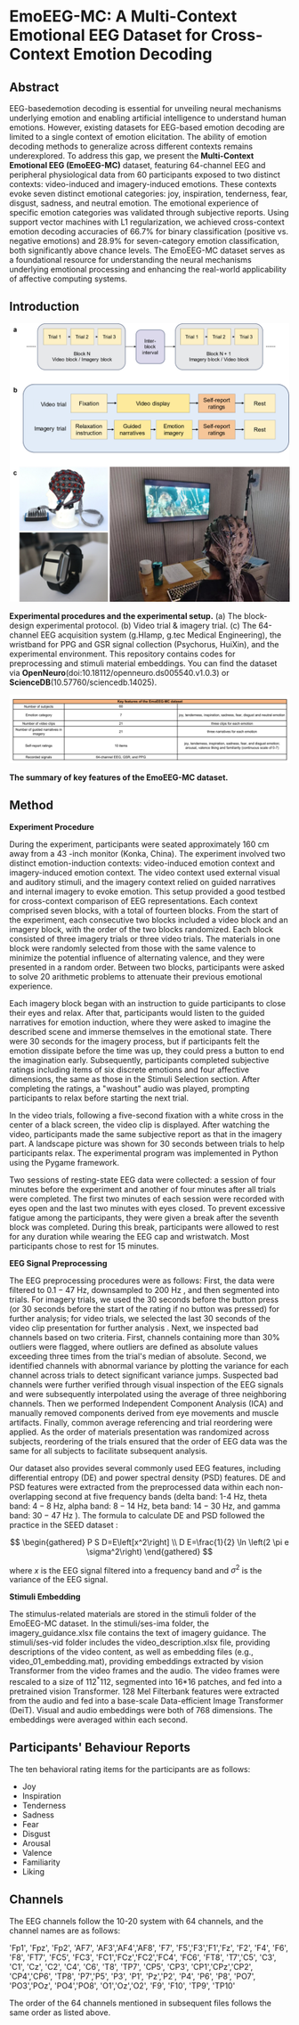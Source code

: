 # EmoEEG-MC: A Multi-Context Emotional EEG Dataset for Cross-Context Emotion Decoding

## Abstract

EEG-basedemotion decoding is essential for unveiling neural mechanisms underlying emotion and enabling artificial intelligence to understand human emotions. However, existing datasets for EEG-based emotion decoding are limited to a single context of emotion elicitation. The ability of emotion decoding methods to generalize across different contexts remains underexplored. To address this gap, we present the **Multi-Context Emotional EEG (EmoEEG-MC)** dataset, featuring 64-channel EEG and peripheral physiological data from 60 participants exposed to two distinct contexts: video-induced and imagery-induced emotions. These contexts evoke seven distinct emotional categories: joy, inspiration, tenderness, fear, disgust, sadness, and neutral emotion. The emotional experience of specific emotion categories was validated through subjective reports. Using support vector machines with L1 regularization, we achieved cross-context emotion decoding accuracies of 66.7% for binary classification (positive vs. negative emotions) and 28.9% for seven-category emotion classification, both significantly above chance levels. The EmoEEG-MC dataset serves as a foundational resource for understanding the neural mechanisms underlying emotional processing and enhancing the real-world applicability of affective computing systems.

## Introduction
<img src=".\fima\2.png" alt="framework" style="zoom:50%;" />

**Experimental procedures and the experimental setup.** (a) The block-design experimental protocol. (b) Video trial & imagery trial. (c) The 64-channel EEG acquisition system (g.HIamp, g.tec Medical Engineering), the wristband for PPG and GSR signal collection (Psychorus, HuiXin), and the experimental environment.
This repository contains codes for preprocessing and stimuli material embeddings. You can find the dataset via **OpenNeuro**(doi:10.18112/openneuro.ds005540.v1.0.3) or **ScienceDB**(10.57760/sciencedb.14025).

<img src=".\fima\t1.png" alt="framework" style="zoom:50%;" />

**The summary of key features of the EmoEEG-MC dataset.**

## Method

**Experiment Procedure**

During the experiment, participants were seated approximately 160 cm away from a 43 -inch monitor (Konka, China). The experiment involved two distinct emotion-induction contexts: video-induced emotion context and imagery-induced emotion context. The video context used external visual and auditory stimuli, and the imagery context relied on guided narratives and internal imagery to evoke emotion. This setup provided a good testbed for cross-context comparison of EEG representations. Each context comprised seven blocks, with a total of fourteen blocks. From the start of the experiment, each consecutive two blocks included a video block and an imagery block, with the order of the two blocks randomized. Each block consisted of three imagery trials or three video trials. The materials in one block were randomly selected from those with the same valence to minimize the potential influence of alternating valence, and they were presented in a random order. Between two blocks, participants were asked to solve 20 arithmetic problems to attenuate their previous emotional experience.

Each imagery block began with an instruction to guide participants to close their eyes and relax. After that, participants would listen to the guided narratives for emotion induction, where they were asked to imagine the described scene and immerse themselves in the emotional state. There were 30 seconds for the imagery process, but if participants felt the emotion dissipate before the time was up, they could press a button to end the imagination early. Subsequently, participants completed subjective ratings including items of six discrete emotions and four affective dimensions, the same as those in the Stimuli Selection section. After completing the ratings, a "washout" audio was played, prompting participants to relax before starting the next trial.

In the video trials, following a five-second fixation with a white cross in the center of a black screen, the video clip is displayed. After watching the video, participants made the same subjective report as that in the imagery part. A landscape picture was shown for 30 seconds between trials to help participants relax. The experimental program was implemented in Python using the Pygame framework.

Two sessions of resting-state EEG data were collected: a session of four minutes before the experiment and another of four minutes after all trials were completed. The first two minutes of each session were recorded with eyes open and the last two minutes with eyes closed. To prevent excessive fatigue among the participants, they were given a break after the seventh block was completed. During this break, participants were allowed to rest for any duration while wearing the EEG cap and wristwatch. Most participants chose to rest for 15 minutes.

**EEG Signal Preprocessing**

The EEG preprocessing procedures were as follows: First, the data were filtered to $0.1-47 \mathrm{~Hz}$, downsampled to 200 Hz , and then segmented into trials. For imagery trials, we used the 30 seconds before the button press (or 30 seconds before the start of the rating if no button was pressed) for further analysis; for video trials, we selected the last 30 seconds of the video clip presentation for further analysis . Next, we inspected bad channels based on two criteria. First, channels containing more than $30 \%$ outliers were flagged, where outliers are defined as absolute values exceeding three times from the trial's median of absolute. Second, we identified channels with abnormal variance by plotting the variance for each channel across trials to detect significant variance jumps. Suspected bad channels were further verified through visual inspection of the EEG signals and were subsequently interpolated using the average of three neighboring channels. Then we performed Independent Component Analysis (ICA) and manually removed components derived from eye movements and muscle artifacts. Finally, common average referencing and trial reordering were applied. As the order of materials presentation was randomized across subjects, reordering of the trials ensured that the order of EEG data was the same for all subjects to facilitate subsequent analysis.

Our dataset also provides several commonly used EEG features, including differential entropy (DE) and power spectral density (PSD) features. DE and PSD features were extracted from the preprocessed data within each non-overlapping second at five frequency bands (delta band: 1-4 Hz, theta band: $4-8 \mathrm{~Hz}$, alpha band: $8-14 \mathrm{~Hz}$, beta band: $14-30 \mathrm{~Hz}$, and gamma band: $30-47 \mathrm{~Hz}$ ). The formula to calculate DE and PSD followed the practice in the SEED dataset :

$$
\begin{gathered}
P S D=E\left[x^2\right] \\
D E=\frac{1}{2} \ln \left(2 \pi e \sigma^2\right)
\end{gathered}
$$

where $x$ is the EEG signal filtered into a frequency band and $\sigma^2$ is the variance of the EEG signal.

**Stimuli Embedding**

The stimulus-related materials are stored in the stimuli folder of the EmoEEG-MC dataset. In the stimuli/ses-ima folder, the imagery_guidance.xlsx file contains the text of imagery guidance. The stimuli/ses-vid folder includes the video_description.xlsx file, providing descriptions of the video content, as well as embedding files (e.g., video_01_embedding.mat), providing embeddings extracted by vision Transformer from the video frames and the audio. The video frames were rescaled to a size of $112^* 112$, segmented into 16*16 patches, and fed into a pretrained vision Transformer. 128 Mel Filterbank features were extracted from the audio and fed into a base-scale Data-efficient Image Transformer (DeiT). Visual and audio embeddings were both of 768 dimensions. The embeddings were averaged within each second.

## Participants' Behaviour Reports
The ten behavioral rating items for the participants are as follows: 

- Joy
- Inspiration
- Tenderness
- Sadness
- Fear
- Disgust
- Arousal
- Valence
- Familiarity
- Liking

## Channels
The EEG channels follow the 10-20 system with 64 channels, and the channel names are as follows:

'Fp1', 'Fpz', 'Fp2', 'AF7', 'AF3','AF4','AF8', 'F7', 'F5','F3','F1','Fz', 'F2', 'F4', 'F6', 'F8', 'FT7', 'FC5', 'FC3', 'FC1','FCz','FC2','FC4', 'FC6', 'FT8', 'T7','C5', 'C3', 'C1', 'Cz', 'C2', 'C4', 'C6', 'T8', 'TP7', 'CP5', 'CP3', 'CP1','CPz','CP2', 'CP4','CP6', 'TP8', 'P7','P5', 'P3', 'P1', 'Pz','P2', 'P4', 'P6', 'P8', 'PO7', 'PO3','POz', 'PO4','PO8', 'O1','Oz','O2', 'F9', 'F10', 'TP9', 'TP10'

The order of the 64 channels mentioned in subsequent files follows the same order as listed above.
